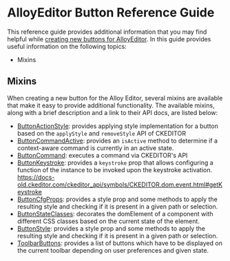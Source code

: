 # AlloyEditor Button Reference Guide

This reference guide provides additional information that you may find helpful 
while 
[creating new buttons for AlloyEditor](/develop/tutorials/-/knowledge_base/7-1/creating-new-buttons-for-alloyeditor). 
In this guide provides useful information on the following topics:

- Mixins

## Mixins

When creating a new button for the Alloy Editor, several mixins are available 
that make it easy to provide additional functionality. The available mixins, 
along with a brief description and a link to their API docs, are listed below:

- [ButtonActionStyle](https://github.com/liferay/alloy-editor/tree/master/src/ui/react/src/components/base/button-action-style): 
provides applying style implementation for a button based on the `applyStyle` and `removeStyle` API of CKEDITOR
- [ButtonCommandActive](https://alloyeditor.com/api/1.5.0/ButtonCommandActive.html): 
provides an `isActive` method to determine if a context-aware command is currently in an active state.
- [ButtonCommand](https://alloyeditor.com/api/1.5.0/ButtonCommand.html): 
executes a command via CKEDITOR's API
- [ButtonKeystroke](https://alloyeditor.com/api/1.5.0/ButtonKeystroke.html): 
provides a `keystroke` prop that allows configuring a function of the instance to be invoked upon the keystroke activation. 
https://docs-old.ckeditor.com/ckeditor_api/symbols/CKEDITOR.dom.event.html#getKeystroke
- [ButtonCfgProps](https://alloyeditor.com/api/1.5.0/ButtonCfgProps.html): 
provides a style prop and some methods to apply the resulting style and checking if it is present in a given path or selection.
- [ButtonStateClasses](https://alloyeditor.com/api/1.5.0/ButtonStateClasses.html): 
decorates the domElement of a component with different CSS classes based on the current state of the element.
- [ButtonStyle](https://alloyeditor.com/api/1.5.0/ButtonStyle.html): 
provides a style prop and some methods to apply the resulting style and checking if it is present in a given path or selection.
- [ToolbarButtons](https://alloyeditor.com/api/1.5.0/ToolbarButtons.html): 
provides a list of buttons which have to be displayed on the current toolbar depending on user preferences and given state.
